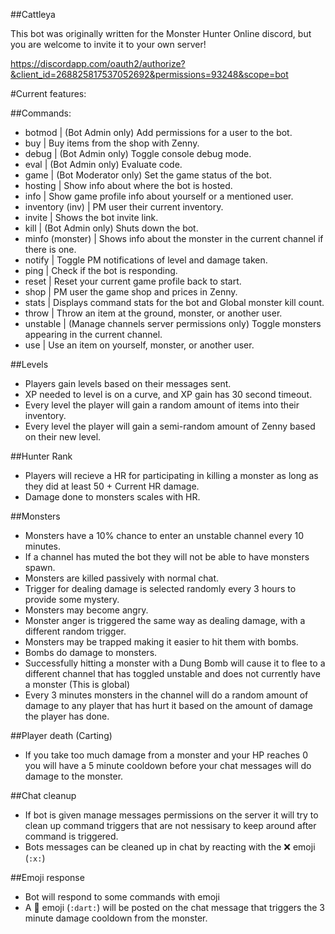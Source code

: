 ##Cattleya

This bot was originally written for the Monster Hunter Online discord, but you are welcome to invite it to your own server!

https://discordapp.com/oauth2/authorize?&client_id=268825817537052692&permissions=93248&scope=bot

#Current features:

##Commands:

- botmod | (Bot Admin only) Add permissions for a user to the bot.
- buy | Buy items from the shop with Zenny.
- debug | (Bot Admin only) Toggle console debug mode.
- eval | (Bot Admin only) Evaluate code.
- game | (Bot Moderator only) Set the game status of the bot.
- hosting | Show info about where the bot is hosted.
- info | Show game profile info about yourself or a mentioned user.
- inventory (inv) | PM user their current inventory.
- invite | Shows the bot invite link.
- kill | (Bot Admin only) Shuts down the bot.
- minfo (monster) | Shows info about the monster in the current channel if there is one.
- notify | Toggle PM notifications of level and damage taken.
- ping | Check if the bot is responding.
- reset | Reset your current game profile back to start.
- shop | PM user the game shop and prices in Zenny.
- stats | Displays command stats for the bot and Global monster kill count.
- throw | Throw an item at the ground, monster, or another user.
- unstable | (Manage channels server permissions only) Toggle monsters appearing in the current channel.
- use | Use an item on yourself, monster, or another user.


##Levels

- Players gain levels based on their messages sent.
- XP needed to level is on a curve, and XP gain has 30 second timeout.
- Every level the player will gain a random amount of items into their inventory.
- Every level the player will gain a semi-random amount of Zenny based on their new level.


##Hunter Rank

- Players will recieve a HR for participating in killing a monster as long as they did at least 50 + Current HR damage.
- Damage done to monsters scales with HR.


##Monsters

- Monsters have a 10% chance to enter an unstable channel every 10 minutes.
- If a channel has muted the bot they will not be able to have monsters spawn.
- Monsters are killed passively with normal chat.
- Trigger for dealing damage is selected randomly every 3 hours to provide some mystery.
- Monsters may become angry.
- Monster anger is triggered the same way as dealing damage, with a different random trigger.
- Monsters may be trapped making it easier to hit them with bombs.
- Bombs do damage to monsters.
- Successfully hitting a monster with a Dung Bomb will cause it to flee to a different channel that has toggled unstable and does not currently have a monster (This is global)
- Every 3 minutes monsters in the channel will do a random amount of damage to any player that has hurt it based on the amount of damage the player has done.


##Player death (Carting)

- If you take too much damage from a monster and your HP reaches 0 you will have a 5 minute cooldown before your chat messages will do damage to the monster.


##Chat cleanup
- If bot is given manage messages permissions on the server it will try to clean up command triggers that are not nessisary to keep around after command is triggered.
- Bots messages can be cleaned up in chat by reacting with the ❌ emoji (`:x:`)

##Emoji response
- Bot will respond to some commands with emoji
- A 🎯 emoji (`:dart:`) will be posted on the chat message that triggers the 3 minute damage cooldown from the monster.
